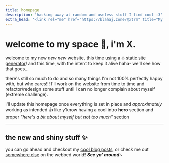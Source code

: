 ```yaml
---
title: homepage
description: 'hacking away at random and useless stuff I find cool :3'
extra_head: '<link rel="me" href="https://blahaj.zone/@xtrm" title="My fediverse account">'
---
```

# welcome to my space :wave:, i'm **X**. 

welcome to my new *new* *new* website, this time using a :fire: [static site generator](https://lume.land)! and this time, with the intent to keep it alive haha- we'll see how that goes...

there's still so much to do and so many things I'm not 100% perfectly happy with, but who cares!!! I'll work on the website from time to time and refactor/redesign some stuff until I can no longer complain about myself (extreme challenge).

i'll update this homepage once everything is set in place and *approximately* working as intended :+1: like y'know having a cool intro **hero** section and proper *"here's a bit about myself but not too much"* section 

---

## the new and shiny stuff :sparkles:

you can go ahead and checkout my [cool blog posts](/pages/posts.vto), or check me out [somewhere else](/pages/links.vto) on the webbed world! ***See ya' around~***
